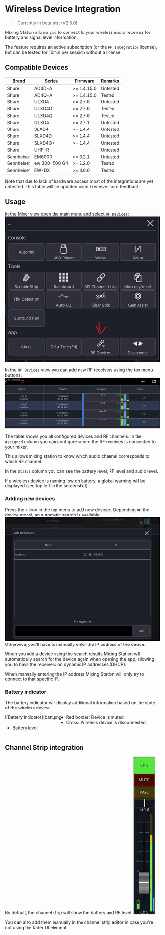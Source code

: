 # Wireless Device Integration

> Currently in beta test (V2.5.0)

Mixing Station allows you to connect to your wireless audio receives for battery and signal level
information.

The feature requires an active subscription (or the `RF Integration` license), but can be tested for 10min per session
without a license.

## Compatible Devices

| Brand      | Series        | Firmware     | Remarks  |
|------------|---------------|--------------|----------|
| Shure      | AD4D-A        | \>= 1.4.15.0 | Untested |
| Shure      | AD4Q-A        | \>= 1.4.15.0 | Tested   |
| Shure      | ULXD4         | \>= 2.7.6    | Untested |
| Shure      | ULXD4D        | \>= 2.7.6    | Tested   |
| Shure      | ULXD4Q        | \>= 2.7.6    | Tested   |
| Shure      | QLXD4         | \>= 2.7.1    | Untested |
| Shure      | SLXD4         | \>= 1.4.4    | Untested |
| Shure      | SLXD4D        | \>= 1.4.4    | Untested |
| Shure      | SLXD4Q+       | \>= 1.4.4    | Untested |
| Shure      | UHF-R         |              | Untested |
| Sennheiser | EM6000        | \>= 3.2.1    | Untested |
| Sennheiser | ew 300-500 G4 | \>= 1.2.0    | Tested   |
| Sennheiser | EW-DX         | \>= 4.0.0    | Tested   |

Note that due to lack of hardware access most of the integrations are yet untested.
This table will be updated once I receive more feedback.

## Usage

In the Mixer view open the main menu and select `RF Devices`:
![Menu](menu.png)

In the `RF Devices` view you can add new RF receivers using the top menu buttons:
![RF View](rf-view.png)

The table shows you all configured devices and RF channels.
In the `Assigned` column you can configure where the RF receives is connected to your mixer.

This allows mixing station to know which audio channel corresponds to which RF channel.

In the `Status` column you can see the battery level, RF level and audio level.

If a wireless device is running low on battery, a global warning will be displayed (see top left in the screenshot).

### Adding new devices

Press the `+` icon in the top menu to add new devices. Depending on the device model, an automatic search is available:
![Search](search.png)
Otherwise, you'll have to manually enter the IP address of the device.

When you add a device using the search results Mixing Station will automatically search for the device
again when opening the app, allowing you to have the receivers on dynamic IP addresses (DHCP).

When manually entering the IP address Mixing Station will only try to connect to that specific IP.

### Battery indicator

The battery indicator will display additional information based on the
state of the wireless device.

<div style="float:left;margin:0 10px 10px 0" markdown="1">
![Battery indicator](batt.png)
</div>

- Red border: Device is muted
- Cross: Wireless device is disconnected
- Battery level

<div style="clear: both;"></div>

## Channel Strip integration

By default, the channel strip will show the battery and RF level.
![Channel strip](chstrip.png)

You can also add them manually in the channel strip editor in case you're not using the fader UI element.